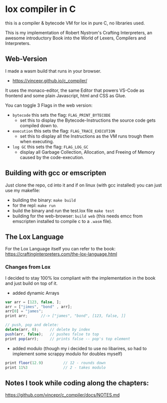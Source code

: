 # lox compiler in C
this is a compiler & bytecode VM for lox in pure C, no libraries used. 

This is my implementation of Robert Nystrom's Crafting Interpreters, an awesome introductory Book into the World of Lexers, Compilers and Interpreters. 

## Web-Version
I made a wasm build that runs in your browser.

- https://vincepr.github.io/c_compiler/

It uses the monaco-editor, the same Editor that powers VS-Code as frontend and some plain Javascript, html and CSS as Glue.

You can toggle 3 Flags in the web version:

- `bytecode` this sets the flag: `FLAG_PRINT_BYTECODE` 
    - set this to display the Bytecode-Instructions the source code gets compiled down to.
- `execution` this sets the flag: `FLAG_TRACE_EXECUTION` 
    - set this to display all the Instructions as the VM runs trough them when executing.
- `log GC` this sets the flag: `FLAG_LOG_GC` 
    - display all Garbage Collection, Allocation, and Freeing of Memory caused by the code-execution.


## Building with gcc or emscripten
Just clone the repo, cd into it and if on linux (with gcc installed) you can just use my makefile: 
- building the binary: `make build`
- for the repl: `make run`
- build the binary and run the test.lox file `make test`
- building for the web-browser: `build web` (this needs emcc from emscripten installed to compile c to a `.wasm` file).

## The Lox Language
For the Lox Language itself you can refer to the book: https://craftinginterpreters.com/the-lox-language.html

### Changes from Lox
I decided to stay 100% lox compliant with the implementation in the book and just build on top of it.
- added dynamic Arrays
```js
var arr = [123, false, ];
arr = ["jimes", "bond" , arr];
arr[0] = "james";
print arr;      //-> ["james", "bond", [123, false, ]]

// push, pop and delete:
delete(arr, 0);     // delete by index
push(arr, false);   // pushes false to top
print pop(arr);     // prints false -- pop's top element
```
- added modulo (though my i decided to use no libarires, so had to implement some scrappy modulo for doubles myself)
```js
print floor(12.9)         // 12 - rounds down
print 11%3                // 2 - takes modulo
```

## Notes I took while coding along the chapters:
https://github.com/vincepr/c_compiler/docs/NOTES.md